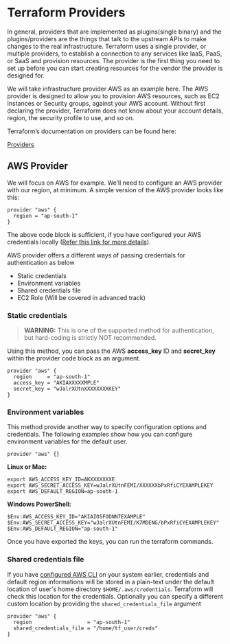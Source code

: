 # Terraform Providers
In general, providers that are implemented as plugins(single binary) and the plugins/providers are the things that talk to the upstream APIs to make changes to the real infrastructure. Terraform uses a single provider, or multiple providers, to establish a connection to any services like IaaS, PaaS, or SaaS and provision resources. The provider is the first thing you need to set up before you can start creating resources for the vendor the provider is designed for.

We will take infrastructure provider AWS as an example here. The AWS provider is designed to allow you to provision AWS resources, such as EC2 Instances or Security groups, against your AWS account. Without first declaring the provider, Terraform does not know about your account details, region, the security profile to use, and so on.

Terraform’s documentation on providers can be found here:

[Providers](https://www.terraform.io/docs/providers/index.html)

## AWS Provider
We will focus on AWS for example. We’ll need to configure an AWS provider with our region, at minimum.
A simple version of the AWS provider looks like this:

```
provider "aws" {
  region = "ap-south-1"
}
```
The above code block is sufficient, if you have configured your AWS credentials locally ([Refer this link for more details](https://docs.aws.amazon.com/cli/latest/userguide/cli-configure-files.html)).

AWS provider offers a different ways of passing credentials for authentication as below

- Static credentials
- Environment variables
- Shared credentials file
- EC2 Role (Will be covered in advanced track)

### Static credentials
> **WARNING:** This is one of the supported method for authentication, but hard-coding is strictly NOT recommended.

Using this method, you can pass the AWS **access_key** ID and **secret_key** within the provider code block as an argument.

```
provider "aws" {
  region     = "ap-south-1"
  access_key = "AKIAXXXXXMPLE"
  secret_key = "wJalrXUtnXXXXXXXXKEY"
}
```

### Environment variables
This method provide another way to specify configuration options and credentials. The following examples show how you can configure environment variables for the default user.

```
provider "aws" {}
```

**Linux or Mac:**
```
export AWS_ACCESS_KEY_ID=AKXXXXXXXE
export AWS_SECRET_ACCESS_KEY=wJalrXUtnFEMI/XXXXXXbPxRfiCYEXAMPLEKEY
export AWS_DEFAULT_REGION=ap-south-1
```

**Windows PowerShell:**
```
$Env:AWS_ACCESS_KEY_ID="AKIAIOSFODNN7EXAMPLE"
$Env:AWS_SECRET_ACCESS_KEY="wJalrXUtnFEMI/K7MDENG/bPxRfiCYEXAMPLEKEY"
$Env:AWS_DEFAULT_REGION="ap-south-1"
```
Once you have exported the keys, you can run the terraform commands.


### Shared credentials file
If you have [configured AWS CLI](https://docs.aws.amazon.com/cli/latest/userguide/cli-configure-quickstart.html) on your system earlier, credentials and default region informations will be stored in a plain-text under the default location of user's home directory `$HOME/.aws/credentials`. Terraform will check this location for the credentials. Optionally you can specify a different custom location by providing the `shared_credentials_file` argument

```
provider "aws" {
  region                  = "ap-south-1"
  shared_credentials_file = "/home/tf_user/creds"
}
```
